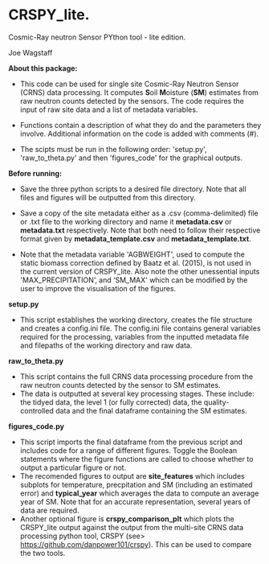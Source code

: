 # **CRSPY_lite**.

Cosmic-Ray neutron Sensor PYthon tool - lite edition.

Joe Wagstaff

**About this package:**

* This code can be used for single site Cosmic-Ray Neutron Sensor (CRNS) data processing. It computes **S**oil **M**oisture (**SM**) estimates from raw neutron counts detected by the sensors. The code requires the input of raw site data and a list of metadata variables.
 
* Functions contain a description of what they do and the parameters they involve. Additional information on the code is added with comments (#).

* The scipts must be run in the following order: 'setup.py', 'raw_to_theta.py' and then 'figures_code' for the graphical outputs.

 **Before running:** 

* Save the three python scripts to a desired file directory. Note that all files and figures will be outputted from this directory.

* Save a copy of the site metadata either as a .csv (comma-delimited) file or .txt file to the working directory and name it **metadata.csv** or **metadata.txt** respectively. Note that both need to follow their respective format given by **metadata_template.csv** and **metadata_template.txt**.

* Note that the metadata variable 'AGBWEIGHT', used to compute the static biomass correction defined by Baatz et al. (2015), is not used in the current version of CRSPY_lite. Also note the other unessential inputs 'MAX_PRECIPITATION’, and ‘SM_MAX' which can be modified by the user to improve the visualisation of the figures.

**setup.py**

* This script establishes the working directory, creates the file structure and creates a config.ini file. The config.ini file contains general variables required for the processing, variables from the inputted metadata file and filepaths of the working directory and raw data.

**raw_to_theta.py**

* This script contains the full CRNS data processing procedure from the raw neutron counts detected by the sensor to SM estimates.
* The data is outputted at several key processing stages. These include: the tidyed data, the level 1 (or fully corrected) data, the quality-controlled data and the final dataframe containing the SM estimates.

**figures_code.py**

* This script imports the final dataframe from the previous script and includes code for a range of different figures. Toggle the Boolean statements where the figure functions are called to choose whether to output a particular figure or not.
* The recomended figures to output are **site_features** which includes subplots for temperature, precpitation and SM (including an estimated error) and **typical_year** which averages the data to compute an average year of SM. Note that for an accurate representation, several years of data are required.
* Another optional figure is **crspy_comparison_plt** which plots the CRSPY_lite output against the output from the multi-site CRNS data processing python tool, CRSPY (see> https://github.com/danpower101/crspy). This can be used to compare the two tools.














